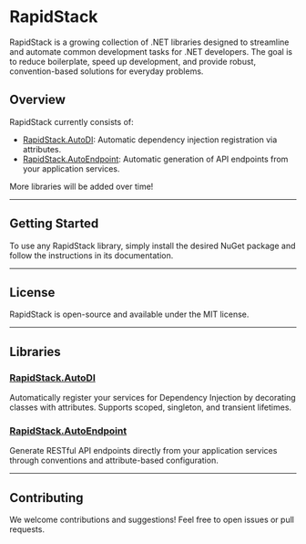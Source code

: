 # RapidStack

RapidStack is a growing collection of .NET libraries designed to streamline and automate common development tasks for .NET developers. The goal is to reduce boilerplate, speed up development, and provide robust, convention-based solutions for everyday problems.

## Overview

RapidStack currently consists of:

- [RapidStack.AutoDI](./RapidStack.AutoDI.md): Automatic dependency injection registration via attributes.
- [RapidStack.AutoEndpoint](./RapidStack.AutoEndpoint.md): Automatic generation of API endpoints from your application services.

More libraries will be added over time!

---

## Getting Started

To use any RapidStack library, simply install the desired NuGet package and follow the instructions in its documentation.

---

## License

RapidStack is open-source and available under the MIT license.

---

## Libraries

### [RapidStack.AutoDI](./RapidStack.AutoDI.md)

Automatically register your services for Dependency Injection by decorating classes with attributes. Supports scoped, singleton, and transient lifetimes.

### [RapidStack.AutoEndpoint](./RapidStack.AutoEndpoint.md)

Generate RESTful API endpoints directly from your application services through conventions and attribute-based configuration.

---

## Contributing

We welcome contributions and suggestions! Feel free to open issues or pull requests.
